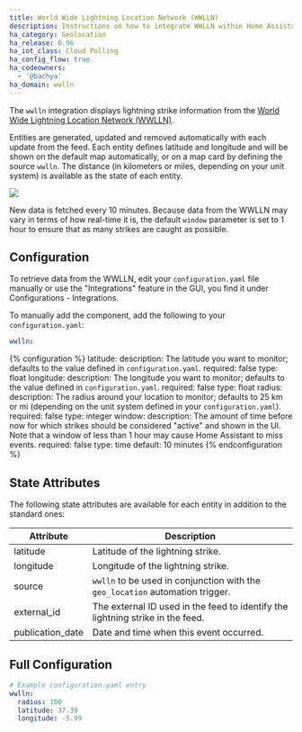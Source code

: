 ```yaml
---
title: World Wide Lightning Location Network (WWLLN)
description: Instructions on how to integrate WWLLN within Home Assistant.
ha_category: Geolocation
ha_release: 0.96
ha_iot_class: Cloud Polling
ha_config_flow: true
ha_codeowners:
  - '@bachya'
ha_domain: wwlln
---
```


The `wwlln` integration displays lightning strike information from the
[World Wide Lightning Location Network (WWLLN)](https://wwlln.net/).

Entities are generated, updated and removed automatically with each update
from the feed. Each entity defines latitude and longitude and will be shown
on the default map automatically, or on a map card by defining the source
`wwlln`. The distance (in kilometers or miles, depending on your unit system)
is available as the state of each entity.

<p class='img'>
  <img src='{{site_root}}/images/screenshots/wwlln-feed-map.png' />
</p>

New data is fetched every 10 minutes. Because data from the WWLLN may vary in terms
of how real-time it is, the default `window` parameter is set to 1 hour to ensure that as
many strikes are caught as possible.

## Configuration

To retrieve data from the WWLLN, edit your `configuration.yaml` file manually or use the "Integrations" feature in the GUI, you find it under Configurations - Integrations.

To manually add the component, add the following to your `configuration.yaml`:

```yaml
wwlln:
```

{% configuration %}
latitude:
  description: The latitude you want to monitor; defaults to the value defined in `configuration.yaml`.
  required: false
  type: float
longitude:
  description: The longitude you want to monitor; defaults to the value defined in `configuration.yaml`.
  required: false
  type: float
radius:
  description: The radius around your location to monitor; defaults to 25 km or mi (depending on the unit system defined in your `configuration.yaml`).
  required: false
  type: integer
window:
  description: The amount of time before now for which strikes should be considered "active" and shown in the UI. Note that a window of less than 1 hour may cause Home Assistant to miss events.
  required: false
  type: time
  default: 10 minutes
{% endconfiguration %}

## State Attributes

The following state attributes are available for each entity in addition to
the standard ones:

| Attribute        | Description                                                                   |
| ---------------- | ----------------------------------------------------------------------------- |
| latitude         | Latitude of the lightning strike.                                             |
| longitude        | Longitude of the lightning strike.                                            |
| source           | `wwlln` to be used in conjunction with the `geo_location` automation trigger. |
| external_id      | The external ID used in the feed to identify the lightning strike in the feed.      |
| publication_date | Date and time when this event occurred.                                       |

## Full Configuration

```yaml
# Example configuration.yaml entry
wwlln:
  radius: 100
  latitude: 37.39
  longitude: -5.99
```
